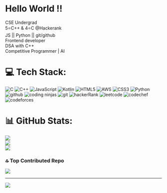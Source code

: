 # Hello World !!
CSE Undergrad <br> 5⭐C++ & 4⭐C @Hackerank<br> JS || Python || git/github <br> Frontend developer <br> DSA with C++ <br> Competitive Programmer | AI


# 💻 Tech Stack:
![C](https://img.shields.io/badge/c-%2300599C.svg?style=for-the-badge&logo=c&logoColor=white) ![C++](https://img.shields.io/badge/c++-%2300599C.svg?style=for-the-badge&logo=c%2B%2B&logoColor=white) ![JavaScript](https://img.shields.io/badge/javascript-%23323330.svg?style=for-the-badge&logo=javascript&logoColor=%23F7DF1E) ![Kotlin](https://img.shields.io/badge/kotlin-%237F52FF.svg?style=for-the-badge&logo=kotlin&logoColor=white) ![HTML5](https://img.shields.io/badge/html5-%23E34F26.svg?style=for-the-badge&logo=html5&logoColor=white) ![AWS](https://img.shields.io/badge/AWS-%23FF9900.svg?style=for-the-badge&logo=amazon-aws&logoColor=white) ![CSS3](https://img.shields.io/badge/css3-%231572B6.svg?style=for-the-badge&logo=css3&logoColor=white) ![Python](https://img.shields.io/badge/python-3670A0?style=for-the-badge&logo=python&logoColor=ffdd54) ![github](https://img.shields.io/badge/GitHub-100000?style=for-the-badge&logo=github&logoColor=white) ![coding ninjas](https://img.shields.io/badge/coding%20ninjas-DD6620?style=for-the-badge&logo=codingninjas&logoColor=white) ![git](https://img.shields.io/badge/GIT-E44C30?style=for-the-badge&logo=git&logoColor=white) ![hackerRank](https://img.shields.io/badge/-Hackerrank-2EC866?style=for-the-badge&logo=HackerRank&logoColor=white) ![leetcode](https://img.shields.io/badge/-LeetCode-FFA116?style=for-the-badge&logo=LeetCode&logoColor=black) ![codechef](https://img.shields.io/badge/Codechef-%23B92B27.svg?&style=for-the-badge&logo=Codechef&logoColor=white) ![codeforces](https://img.shields.io/badge/Codeforces-445f9d?style=for-the-badge&logo=Codeforces&logoColor=white)
# 📊 GitHub Stats:
![](https://github-readme-stats.vercel.app/api?username=imvaibhav04&theme=dark&hide_border=false&include_all_commits=true&count_private=false)<br/>
![](https://github-readme-streak-stats.herokuapp.com/?user=imvaibhav04&theme=dark&hide_border=false)<br/>
![](https://github-readme-stats.vercel.app/api/top-langs/?username=imvaibhav04&theme=dark&hide_border=false&include_all_commits=true&count_private=false&layout=compact)

### 🔝 Top Contributed Repo
![](https://github-contributor-stats.vercel.app/api?username=imvaibhav04&limit=5&theme=dark&combine_all_yearly_contributions=true)

---
[![](https://visitcount.itsvg.in/api?id=imvaibhav04&icon=0&color=0)](https://visitcount.itsvg.in)

